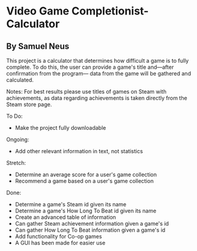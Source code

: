 # Video Game Completionist-Calculator
## By Samuel Neus

This project is a calculator that determines how difficult a game is to fully complete.
To do this, the user can provide a game's title and—after confirmation from the program—
data from the game will be gathered and calculated.

Notes:
For best results please use titles of games on Steam with achievements,
as data regarding achievements is taken directly from the Steam store page.

To Do:
* Make the project fully downloadable

Ongoing:
* Add other relevant information in text, not statistics

Stretch:
* Determine an average score for a user's game collection
* Recommend a game based on a user's game collection

Done:
* Determine a game's Steam id given its name
* Determine a game's How Long To Beat id given its name
* Create an advanced table of information
* Can gather Steam achievement information given a game's id
* Can gather How Long To Beat information given a game's id
* Add functionality for Co-op games
* A GUI has been made for easier use
